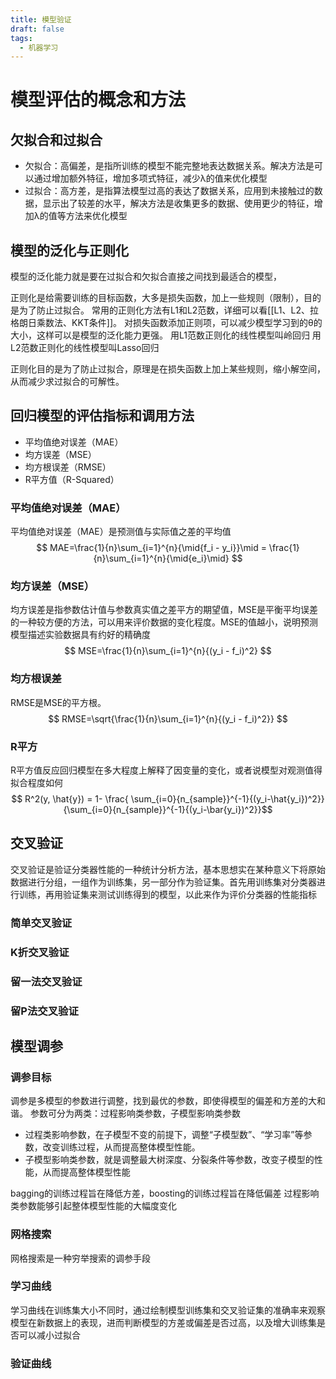 ```yaml
---
title: 模型验证
draft: false
tags:
  - 机器学习
---
```


# 模型评估的概念和方法
## 欠拟合和过拟合
- 欠拟合：高偏差，是指所训练的模型不能完整地表达数据关系。解决方法是可以通过增加额外特征，增加多项式特征，减少λ的值来优化模型
- 过拟合：高方差，是指算法模型过高的表达了数据关系，应用到未接触过的数据，显示出了较差的水平，解决方法是收集更多的数据、使用更少的特征，增加λ的值等方法来优化模型

## 模型的泛化与正则化
模型的泛化能力就是要在过拟合和欠拟合直接之间找到最适合的模型，

正则化是给需要训练的目标函数，大多是损失函数，加上一些规则（限制），目的是为了防止过拟合。
常用的正则化方法有L1和L2范数，详细可以看[[L1、L2、拉格朗日乘数法、KKT条件]]。
对损失函数添加正则项，可以减少模型学习到的θ的大小，这样可以是模型的泛化能力更强。
用L1范数正则化的线性模型叫岭回归
用L2范数正则化的线性模型叫Lasso回归

正则化目的是为了防止过拟合，原理是在损失函数上加上某些规则，缩小解空间，从而减少求过拟合的可解性。

## 回归模型的评估指标和调用方法
- 平均值绝对误差（MAE）
- 均方误差（MSE）
- 均方根误差（RMSE）
- R平方值（R-Squared）

### 平均值绝对误差（MAE）
平均值绝对误差（MAE）是预测值与实际值之差的平均值
$$ MAE=\frac{1}{n}\sum_{i=1}^{n}{\mid{f_i - y_i}}\mid = \frac{1}{n}\sum_{i=1}^{n}{\mid{e_i}\mid} $$


### 均方误差（MSE）

均方误差是指参数估计值与参数真实值之差平方的期望值，MSE是平衡平均误差的一种较方便的方法，可以用来评价数据的变化程度。MSE的值越小，说明预测模型描述实验数据具有约好的精确度
$$ MSE=\frac{1}{n}\sum_{i=1}^{n}{(y_i - f_i)^2}  $$

### 均方根误差
RMSE是MSE的平方根。
$$ RMSE=\sqrt{\frac{1}{n}\sum_{i=1}^{n}{(y_i - f_i)^2}}  $$

### R平方
R平方值反应回归模型在多大程度上解释了因变量的变化，或者说模型对观测值得拟合程度如何
$$ R^2(y, \hat{y}) = 1- \frac{
						\sum_{i=0}{n_{sample}}^{-1}{(y_i-\hat{y_i})^2}}
						{\sum_{i=0}{n_{sample}}^{-1}{(y_i-\bar{y_i})^2}}$$



## 交叉验证
交叉验证是验证分类器性能的一种统计分析方法，基本思想实在某种意义下将原始数据进行分组，一组作为训练集，另一部分作为验证集。首先用训练集对分类器进行训练，再用验证集来测试训练得到的模型，以此来作为评价分类器的性能指标
### 简单交叉验证

### K折交叉验证

### 留一法交叉验证

### 留P法交叉验证



## 模型调参

### 调参目标
调参是多模型的参数进行调整，找到最优的参数，即使得模型的偏差和方差的大和谐。
参数可分为两类：过程影响类参数，子模型影响类参数
- 过程类影响参数，在子模型不变的前提下，调整“子模型数”、“学习率”等参数，改变训练过程，从而提高整体模型性能。
- 子模型影响类参数，就是调整最大树深度、分裂条件等参数，改变子模型的性能，从而提高整体模型性能

bagging的训练过程旨在降低方差，boosting的训练过程旨在降低偏差
过程影响类参数能够引起整体模型性能的大幅度变化


### 网格搜索
网格搜索是一种穷举搜索的调参手段

### 学习曲线
学习曲线在训练集大小不同时，通过绘制模型训练集和交叉验证集的准确率来观察模型在新数据上的表现，进而判断模型的方差或偏差是否过高，以及增大训练集是否可以减小过拟合

### 验证曲线
